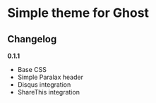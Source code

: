 Simple theme for Ghost
======================


Changelog
---------

__0.1.1__

* Base CSS
* Simple Paralax header
* Disqus integration
* ShareThis integration
